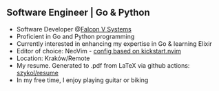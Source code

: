 ## Software Engineer | Go & Python

- Software Developer @[Falcon V Systems](https://falconvsystems.com)
- Proficient in Go and Python programming
- Currently interested in enhancing my expertise in Go & learning Elixir
- Editor of choice: NeoVim - [config based on kickstart.nvim](https://github.com/szykol/kickstart.nvim)
- Location: Kraków/Remote
- My resume. Generated to .pdf from LaTeX via github actions: [szykol/resume](https://www.github.com/szykol/resume)
- In my free time, I enjoy playing guitar or biking

<!--
**szykol/szykol** is a ✨ _special_ ✨ repository because its `README.md` (this file) appears on your GitHub profile.

Here are some ideas to get you started:

- 🔭 I’m currently working on ...
- 🌱 I’m currently learning ...
- 👯 I’m looking to collaborate on ...
- 🤔 I’m looking for help with ...
- 💬 Ask me about ...
- 📫 How to reach me: ...
- 😄 Pronouns: ...
- ⚡ Fun fact: ...
-->
